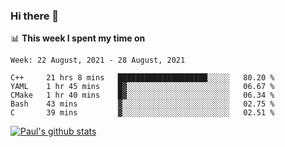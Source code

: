### Hi there 👋

📊 **This week I spent my time on**
<!--START_SECTION:waka-->
```text
Week: 22 August, 2021 - 28 August, 2021

C++     21 hrs 8 mins   ████████████████████░░░░░   80.20 % 
YAML    1 hr 45 mins    █▓░░░░░░░░░░░░░░░░░░░░░░░   06.67 % 
CMake   1 hr 40 mins    █▓░░░░░░░░░░░░░░░░░░░░░░░   06.34 % 
Bash    43 mins         ▓░░░░░░░░░░░░░░░░░░░░░░░░   02.75 % 
C       39 mins         ▓░░░░░░░░░░░░░░░░░░░░░░░░   02.51 % 
```
<!--END_SECTION:waka-->


[![Paul's github stats](https://github-readme-stats.vercel.app/api?username=mickeyouyou&theme=dracula&show_icons=true)](https://github.com/anuraghazra/github-readme-stats)
